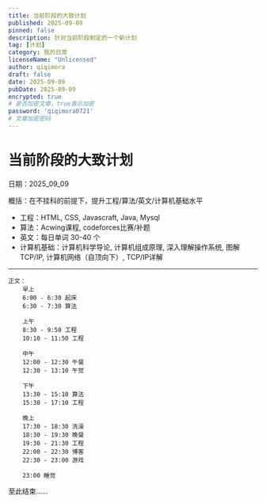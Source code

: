 ```yaml
---
title: 当前阶段的大致计划
published: 2025-09-09
pinned: false
description: 针对当前阶段制定的一个新计划
tag: [计划]
category: 我的日常
licenseName: "Unlicensed"
author: qiqimora
draft: false
date: 2025-09-09
pubDate: 2025-09-09
encrypted: true
# 是否加密文章，true表示加密
password: 'qiqimora0721'
# 文章加密密码
---
```


# 当前阶段的大致计划

日期：2025_09_09   
  
概括：在不挂科的前提下，提升工程/算法/英文/计算机基础水平
 * 工程：HTML, CSS, Javascraft, Java, Mysql
 * 算法：Acwing课程, codeforces比赛/补题
 * 英文：每日单词 30-40 个
 * 计算机基础：计算机科学导论, 计算机组成原理, 深入理解操作系统, 图解TCP/IP, 计算机网络（自顶向下）, TCP/IP详解

---

    正文：
        早上
        6:00 - 6:30 起床
        6:30 - 7:30 算法

        上午
        8:30 - 9:50 工程
        10:10 - 11:50 工程

        中午
        12:00 - 12:30 午餐
        12:30 - 13:10 午觉

        下午
        13:30 - 15:10 算法
        15:30 - 17:10 工程

        晚上
        17:30 - 18:30 洗澡
        18:30 - 19:30 晚餐
        19:30 - 21:30 工程
        22:00 - 22:30 博客
        22:30 - 23:00 游戏

        23:00 睡觉

至此结束……